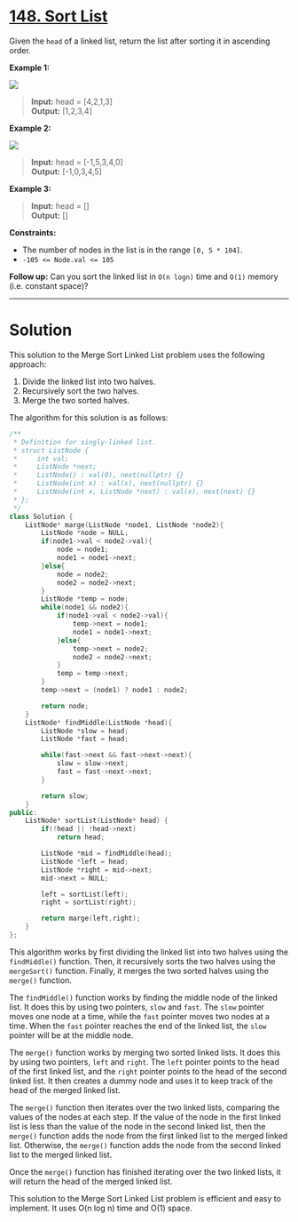 # [148. Sort List](https://leetcode.com/problems/sort-list/)

Given the `head` of a linked list, return the list after sorting it in ascending order.

 


**Example 1:**

![](https://assets.leetcode.com/uploads/2020/09/14/sort_list_1.jpg)

>**Input:** head = [4,2,1,3]<br>
**Output:** [1,2,3,4]

**Example 2:**

![](https://assets.leetcode.com/uploads/2020/09/14/sort_list_2.jpg)

>**Input:** head = [-1,5,3,4,0]<br>
**Output:** [-1,0,3,4,5]

**Example 3:**

>**Input:** head = []<br>
**Output:** []
 

**Constraints:**

- The number of nodes in the list is in the range `[0, 5 * 104]`.
- `-105 <= Node.val <= 105`
 

**Follow up:** Can you sort the linked list in `O(n logn)` time and `O(1)` memory (i.e. constant space)?

---
# Solution

This solution to the Merge Sort Linked List problem uses the following approach:

1. Divide the linked list into two halves.
2. Recursively sort the two halves.
3. Merge the two sorted halves.

The algorithm for this solution is as follows:

```cpp
/**
 * Definition for singly-linked list.
 * struct ListNode {
 *     int val;
 *     ListNode *next;
 *     ListNode() : val(0), next(nullptr) {}
 *     ListNode(int x) : val(x), next(nullptr) {}
 *     ListNode(int x, ListNode *next) : val(x), next(next) {}
 * };
 */
class Solution {
    ListNode* marge(ListNode *node1, ListNode *node2){
        ListNode *node = NULL;
        if(node1->val < node2->val){
            node = node1;
            node1 = node1->next;
        }else{
            node = node2;
            node2 = node2->next;
        }
        ListNode *temp = node;
        while(node1 && node2){
            if(node1->val < node2->val){
                temp->next = node1;
                node1 = node1->next;
            }else{
                temp->next = node2;
                node2 = node2->next;
            }   
            temp = temp->next;
        }
        temp->next = (node1) ? node1 : node2;

        return node;
    }
    ListNode* findMiddle(ListNode *head){
        ListNode *slow = head;
        ListNode *fast = head;

        while(fast->next && fast->next->next){
            slow = slow->next;
            fast = fast->next->next;
        }

        return slow;
    }
public:
    ListNode* sortList(ListNode* head) {
        if(!head || !head->next)
            return head;

        ListNode *mid = findMiddle(head);
        ListNode *left = head;
        ListNode *right = mid->next;
        mid->next = NULL;

        left = sortList(left);
        right = sortList(right);

        return marge(left,right);
    }
};
```

This algorithm works by first dividing the linked list into two halves using the `findMiddle()` function. Then, it recursively sorts the two halves using the `mergeSort()` function. Finally, it merges the two sorted halves using the `merge()` function.

The `findMiddle()` function works by finding the middle node of the linked list. It does this by using two pointers, `slow` and `fast`. The `slow` pointer moves one node at a time, while the `fast` pointer moves two nodes at a time. When the `fast` pointer reaches the end of the linked list, the `slow` pointer will be at the middle node.

The `merge()` function works by merging two sorted linked lists. It does this by using two pointers, `left` and `right`. The `left` pointer points to the head of the first linked list, and the `right` pointer points to the head of the second linked list. It then creates a dummy node and uses it to keep track of the head of the merged linked list.

The `merge()` function then iterates over the two linked lists, comparing the values of the nodes at each step. If the value of the node in the first linked list is less than the value of the node in the second linked list, then the `merge()` function adds the node from the first linked list to the merged linked list. Otherwise, the `merge()` function adds the node from the second linked list to the merged linked list.

Once the `merge()` function has finished iterating over the two linked lists, it will return the head of the merged linked list.

This solution to the Merge Sort Linked List problem is efficient and easy to implement. It uses O(n log n) time and O(1) space.